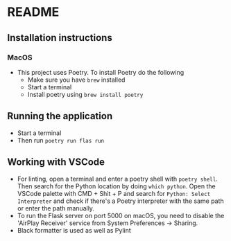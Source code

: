 # README

## Installation instructions

### MacOS

- This project uses Poetry. To install Poetry do the following
  - Make sure you have `brew` installed
  - Start a terminal
  - Install poetry using `brew install poetry`

## Running the application

- Start a terminal
- Then run `poetry run flas run`

## Working with VSCode

- For linting, open a terminal and enter a poetry shell with `poetry shell`. Then search for the Python location by doing `which python`. Open the VSCode palette with CMD + Shit + P and search for `Python: Select Interpreter` and check if there's a Poetry interpreter with the same path or enter the path manually.
- To run the Flask server on port 5000 on macOS, you need to disable the 'AirPlay Receiver' service from System Preferences -> Sharing.
- Black formatter is used as well as Pylint
